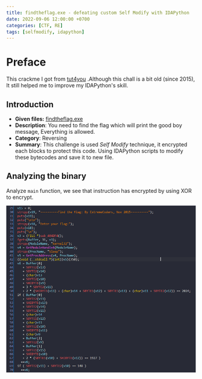 ```yaml
---
title: findtheflag.exe - defeating custom Self Modify with IDAPython
date: 2022-09-06 12:00:00 +0700
categories: [CTF, RE]
tags: [selfmodify, idapython]     
---
```

# Preface

This crackme I got from [tut4you](https://forum.tuts4you.com/topic/37666-crackme-find-the-flag-by-extremecoders) .Although this chall is a bit old (since 2015), It still helped me to improve my IDAPython's skill.

## Introduction

* **Given files:** [findtheflag.exe](https://github.com/MrEn1gma/Writeups/raw/main/Unpack%20me%20if%20you%20can/findtheflag.exe)
* **Description**: You need to find the flag which will print the good boy message, Everything is allowed.
* **Category**: Reversing
* **Summary**: This challenge is used *Self Modify* technique, it encrypted each blocks to protect this code. Using IDAPython scripts to modify these bytecodes and save it to new file.

## Analyzing the binary

Analyze `main` function, we see that instruction has encrypted by using XOR to encrypt.

![main](/assets/img/findtheflag_img/before_dec_main.png)


